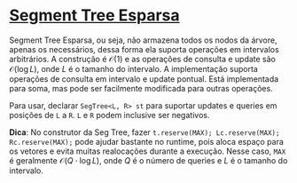 # [Segment Tree Esparsa](seg_tree_sparse.cpp)

Segment Tree Esparsa, ou seja, não armazena todos os nodos da árvore, apenas os necessários, dessa forma ela suporta operações em intervalos arbitrários. A construção é $\mathcal{O}(1)$ e as operações de consulta e update são $\mathcal{O}(\log L)$, onde $L$ é o tamanho do intervalo. A implementação suporta operações de consulta em intervalo e update pontual. Está implementada para soma, mas pode ser facilmente modificada para outras operações. 

Para usar, declarar `SegTree<L, R> st` para suportar updates e queries em posições de `L` a `R`. `L` e `R` podem inclusive ser negativos.

**Dica**: No construtor da Seg Tree, fazer `t.reserve(MAX); Lc.reserve(MAX); Rc.reserve(MAX);` pode ajudar bastante no runtime, pois aloca espaço para os vetores e evita muitas realocações durante a execução. Nesse caso, `MAX` é geralmente $\mathcal{O}(Q \cdot \log L)$, onde $Q$ é o número de queries e $L$ é o tamanho do intervalo.